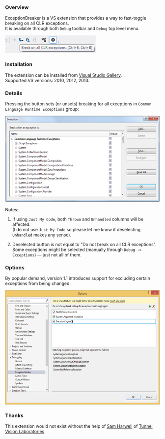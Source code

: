 ### Overview

ExceptionBreaker is a VS extension that provides a way to fast-toggle breaking on all CLR exceptions.  
It is available through both `Debug` toolbar and `Debug` top level menu.

![](%23assets/screenshots/VS2012.Toolbar.png)

### Installation

The extension can be installed from [Visual Studio Gallery](http://visualstudiogallery.msdn.microsoft.com/50091e25-9e75-40d3-9780-a05892f474de).  
Supported VS versions: 2010, 2012, 2013.

### Details

Pressing the button sets (or unsets) breaking for all exceptions in `Common Language Runtime Exceptions` group:

<p><img src="%23assets/screenshots/Exceptions.Set.png" width="567" height="279" /></p>

Notes:  

1. If using `Just My Code`, both `Thrown` and `Unhandled` columns will be affected.  
   (I do not use `Just My Code` so please let me know if deselecting `Unhandled` makes any sense).

2. Deselected button is not equal to "Do not break on all CLR exceptions".  
   Some exceptions might be selected (manually through `Debug -> Exceptions`) — just not all of them.
   
### Options

By popular demand, version 1.1 introduces support for excluding certain exceptions from being changed:

<p><img src="%23assets/screenshots/VS2013.Options.png" width="610" height="371" /></p>

### Thanks

This extension would not exist without the help of [Sam Harwell](http://stackoverflow.com/users/138304/280z28) of [Tunnel Vision Laboratories](http://tunnelvisionlabs.com/).